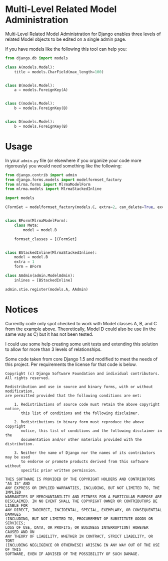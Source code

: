 Multi-Level Related Model Administration
========================================

Multi-Level Related Model Administration for Django enables three levels of 
related Model objects to be edited on a single admin page.

If you have models like the following this tool can help you:

```python
from django.db import models

class A(models.Model):
    title = models.CharField(max_length=100)


class B(models.Model):
    a = models.ForeignKey(A)


class C(models.Model):
    b = models.ForeignKey(B)


class D(models.Model):
    b = models.ForeignKey(B)

```


Usage
=====

In your `admin.py` file (or elsewhere if you organize your code more rigorously) 
you would need something like the following:

```python
from django.contrib import admin
from django.forms.models import modelformset_factory
from mlrma.forms import MlrmaModelForm
from mlrma.models import MlrmaStackedInline

import models

CFormSet = modelformset_factory(models.C, extra=2, can_delete=True, exclude('b',))


class BForm(MlrmaModelForm):
    class Meta:
        model = model.B

    formset_classes = [CFormSet]


class BStackedInline(MlrmaStackedInline):
    model = model.B
    extra = 1
    form = BForm

class AAdmin(admin.ModelAdmin):
    inlines = [BStackedInline]

admin.stie.register(models.A, AAdmin)
```



Notices
=======

Currently code only spot checked to work with Model classes A, B, and C from 
the example above. Theoretically, Model D could also be use (in the same way as 
C) but it has not been tested.

I could use some help creating some unit tests and extending this solution to 
allow for more than 3 levels of relationships. 

Some code taken from core Django 1.5 and modified to meet the needs of this 
project. Per requirements the license for that code is below.

    Copyright (c) Django Software Foundation and individual contributors.
    All rights reserved.
    
    Redistribution and use in source and binary forms, with or without modification,
    are permitted provided that the following conditions are met:
    
        1. Redistributions of source code must retain the above copyright notice, 
           this list of conditions and the following disclaimer.
        
        2. Redistributions in binary form must reproduce the above copyright 
           notice, this list of conditions and the following disclaimer in the
           documentation and/or other materials provided with the distribution.
    
        3. Neither the name of Django nor the names of its contributors may be used
           to endorse or promote products derived from this software without
           specific prior written permission.
    
    THIS SOFTWARE IS PROVIDED BY THE COPYRIGHT HOLDERS AND CONTRIBUTORS "AS IS" AND
    ANY EXPRESS OR IMPLIED WARRANTIES, INCLUDING, BUT NOT LIMITED TO, THE IMPLIED
    WARRANTIES OF MERCHANTABILITY AND FITNESS FOR A PARTICULAR PURPOSE ARE
    DISCLAIMED. IN NO EVENT SHALL THE COPYRIGHT OWNER OR CONTRIBUTORS BE LIABLE FOR
    ANY DIRECT, INDIRECT, INCIDENTAL, SPECIAL, EXEMPLARY, OR CONSEQUENTIAL DAMAGES
    (INCLUDING, BUT NOT LIMITED TO, PROCUREMENT OF SUBSTITUTE GOODS OR SERVICES;
    LOSS OF USE, DATA, OR PROFITS; OR BUSINESS INTERRUPTION) HOWEVER CAUSED AND ON
    ANY THEORY OF LIABILITY, WHETHER IN CONTRACT, STRICT LIABILITY, OR TORT
    (INCLUDING NEGLIGENCE OR OTHERWISE) ARISING IN ANY WAY OUT OF THE USE OF THIS
    SOFTWARE, EVEN IF ADVISED OF THE POSSIBILITY OF SUCH DAMAGE.
